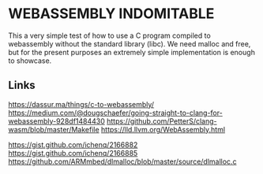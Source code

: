 WEBASSEMBLY INDOMITABLE
=======================

This a very simple test of how to use a C program compiled to webassembly without the standard library (libc).
We need malloc and free, but for the present purposes an extremely simple implementation is enough to showcase.


Links
-----

https://dassur.ma/things/c-to-webassembly/
https://medium.com/@dougschaefer/going-straight-to-clang-for-webassembly-928df1484430
https://github.com/PetterS/clang-wasm/blob/master/Makefile
https://lld.llvm.org/WebAssembly.html

https://gist.github.com/ichenq/2166882
https://gist.github.com/ichenq/2166885
https://github.com/ARMmbed/dlmalloc/blob/master/source/dlmalloc.c